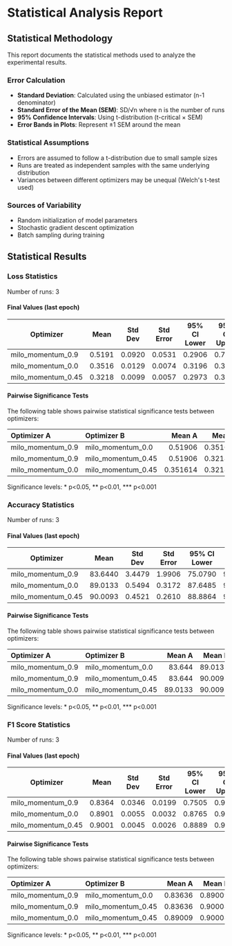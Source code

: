# Statistical Analysis Report

## Statistical Methodology

This report documents the statistical methods used to analyze the experimental results.

### Error Calculation

- **Standard Deviation**: Calculated using the unbiased estimator (n-1 denominator)
- **Standard Error of the Mean (SEM)**: SD/√n where n is the number of runs
- **95% Confidence Intervals**: Using t-distribution (t-critical × SEM)
- **Error Bands in Plots**: Represent ±1 SEM around the mean

### Statistical Assumptions

- Errors are assumed to follow a t-distribution due to small sample sizes
- Runs are treated as independent samples with the same underlying distribution
- Variances between different optimizers may be unequal (Welch's t-test used)

### Sources of Variability

- Random initialization of model parameters
- Stochastic gradient descent optimization
- Batch sampling during training

## Statistical Results

### Loss Statistics

Number of runs: 3

#### Final Values (last epoch)

| Optimizer | Mean | Std Dev | Std Error | 95% CI Lower | 95% CI Upper |
|-----------|------|---------|-----------|--------------|-------------|
| milo_momentum_0.9 | 0.5191 | 0.0920 | 0.0531 | 0.2906 | 0.7475 |
| milo_momentum_0.0 | 0.3516 | 0.0129 | 0.0074 | 0.3196 | 0.3837 |
| milo_momentum_0.45 | 0.3218 | 0.0099 | 0.0057 | 0.2973 | 0.3464 |

#### Pairwise Significance Tests

The following table shows pairwise statistical significance tests between optimizers:

| Optimizer A      | Optimizer B       |   Mean A |   Mean B | Better            |   p-value | Significant   | Metric     |
|:-----------------|:------------------|---------:|---------:|:------------------|----------:|:--------------|:-----------|
| milo_momentum_0.9 | milo_momentum_0.0  | 0.51906  | 0.351614 | milo_momentum_0.0  | 0.0847656 |               | final_loss |
| milo_momentum_0.9 | milo_momentum_0.45 | 0.51906  | 0.321814 | milo_momentum_0.45 | 0.0638261 |               | final_loss |
| milo_momentum_0.0 | milo_momentum_0.45 | 0.351614 | 0.321814 | milo_momentum_0.45 | 0.0369114 | *             | final_loss |

Significance levels: * p<0.05, ** p<0.01, *** p<0.001

### Accuracy Statistics

Number of runs: 3

#### Final Values (last epoch)

| Optimizer | Mean | Std Dev | Std Error | 95% CI Lower | 95% CI Upper |
|-----------|------|---------|-----------|--------------|-------------|
| milo_momentum_0.9 | 83.6440 | 3.4479 | 1.9906 | 75.0790 | 92.2090 |
| milo_momentum_0.0 | 89.0133 | 0.5494 | 0.3172 | 87.6485 | 90.3781 |
| milo_momentum_0.45 | 90.0093 | 0.4521 | 0.2610 | 88.8864 | 91.1323 |

#### Pairwise Significance Tests

The following table shows pairwise statistical significance tests between optimizers:

| Optimizer A      | Optimizer B       |   Mean A |   Mean B | Better            |   p-value | Significant   | Metric         |
|:-----------------|:------------------|---------:|---------:|:------------------|----------:|:--------------|:---------------|
| milo_momentum_0.9 | milo_momentum_0.0  |  83.644  |  89.0133 | milo_momentum_0.0  | 0.110895  |               | final_accuracy |
| milo_momentum_0.9 | milo_momentum_0.45 |  83.644  |  90.0093 | milo_momentum_0.45 | 0.0830315 |               | final_accuracy |
| milo_momentum_0.0 | milo_momentum_0.45 |  89.0133 |  90.0093 | milo_momentum_0.45 | 0.0747604 |               | final_accuracy |

Significance levels: * p<0.05, ** p<0.01, *** p<0.001

### F1 Score Statistics

Number of runs: 3

#### Final Values (last epoch)

| Optimizer | Mean | Std Dev | Std Error | 95% CI Lower | 95% CI Upper |
|-----------|------|---------|-----------|--------------|-------------|
| milo_momentum_0.9 | 0.8364 | 0.0346 | 0.0199 | 0.7505 | 0.9222 |
| milo_momentum_0.0 | 0.8901 | 0.0055 | 0.0032 | 0.8765 | 0.9037 |
| milo_momentum_0.45 | 0.9001 | 0.0045 | 0.0026 | 0.8889 | 0.9113 |

#### Pairwise Significance Tests

The following table shows pairwise statistical significance tests between optimizers:

| Optimizer A      | Optimizer B       |   Mean A |   Mean B | Better            |   p-value | Significant   | Metric         |
|:-----------------|:------------------|---------:|---------:|:------------------|----------:|:--------------|:---------------|
| milo_momentum_0.9 | milo_momentum_0.0  |  0.83636 |  0.89009 | milo_momentum_0.0  | 0.111209  |               | final_f1_score |
| milo_momentum_0.9 | milo_momentum_0.45 |  0.83636 |  0.90008 | milo_momentum_0.45 | 0.0832019 |               | final_f1_score |
| milo_momentum_0.0 | milo_momentum_0.45 |  0.89009 |  0.90008 | milo_momentum_0.45 | 0.0734185 |               | final_f1_score |

Significance levels: * p<0.05, ** p<0.01, *** p<0.001

